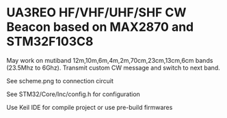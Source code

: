 # UA3REO HF/VHF/UHF/SHF CW Beacon based on MAX2870 and STM32F103C8

May work on mutiband 12m,10m,6m,4m,2m,70cm,23cm,13cm,6cm bands (23.5Mhz to 6Ghz). Transmit custom CW message and switch to next band.

See scheme.png to connection circuit 

See STM32/Core/Inc/config.h for configuration

Use Keil IDE for compile project or use pre-build firmwares